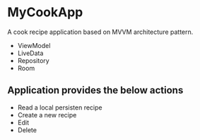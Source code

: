 # MyCookApp
A cook recipe application based on MVVM architecture pattern.

- ViewModel
- LiveData
- Repository
- Room

## Application provides the below actions
- Read a local persisten recipe
- Create a new recipe
- Edit
- Delete

